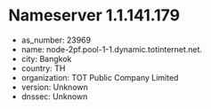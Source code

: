 # Nameserver 1.1.141.179

* as_number: 23969
* name: node-2pf.pool-1-1.dynamic.totinternet.net.
* city: Bangkok
* country: TH
* organization: TOT Public Company Limited
* version: Unknown
* dnssec: Unknown
